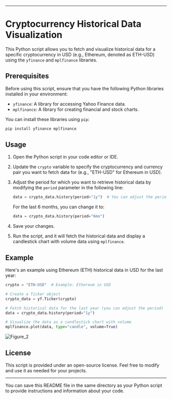 
---

# Cryptocurrency Historical Data Visualization

This Python script allows you to fetch and visualize historical data for a specific cryptocurrency in USD (e.g., Ethereum, denoted as ETH-USD) using the `yfinance` and `mplfinance` libraries.

## Prerequisites

Before using this script, ensure that you have the following Python libraries installed in your environment:

- `yfinance`: A library for accessing Yahoo Finance data.
- `mplfinance`: A library for creating financial and stock charts.

You can install these libraries using `pip`:

```bash
pip install yfinance mplfinance
```

## Usage

1. Open the Python script in your code editor or IDE.

2. Update the `crypto` variable to specify the cryptocurrency and currency pair you want to fetch data for (e.g., "ETH-USD" for Ethereum in USD).

3. Adjust the period for which you want to retrieve historical data by modifying the `period` parameter in the following line:

   ```python
   data = crypto_data.history(period="1y")  # You can adjust the period as needed
   ```

   For the last 6 months, you can change it to:

   ```python
   data = crypto_data.history(period="6mo")
   ```

4. Save your changes.

5. Run the script, and it will fetch the historical data and display a candlestick chart with volume data using `mplfinance`.

## Example

Here's an example using Ethereum (ETH) historical data in USD for the last year:

```python
crypto = "ETH-USD"  # Example: Ethereum in USD

# Create a Ticker object
crypto_data = yf.Ticker(crypto)

# Fetch historical data for the last year (you can adjust the period)
data = crypto_data.history(period="1y")

# Visualize the data as a candlestick chart with volume
mplfinance.plot(data, type="candle", volume=True)
```
![Figure_2](https://github.com/shakhzodbek-lab/crypto_data-visualization/assets/63743504/36ad6a82-1367-4ea3-8e17-bdd105acf7e4)



## License

This script is provided under an open-source license. Feel free to modify and use it as needed for your projects.

---

You can save this README file in the same directory as your Python script to provide instructions and information about your code.
